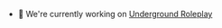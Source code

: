 - 🔭 We're currently working on [Underground Roleplay](https://github.com/Underground-FiveM/underground-fivem)
